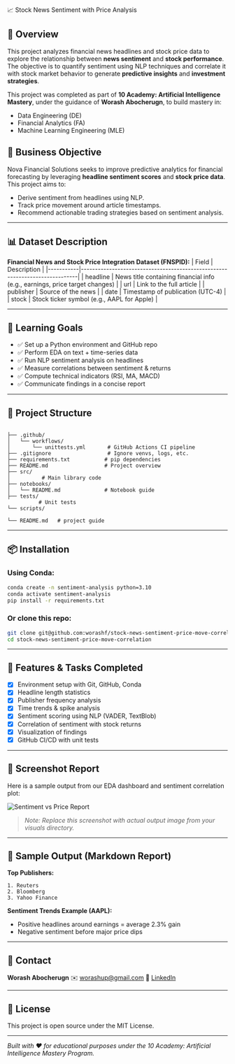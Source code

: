 


 📈 Stock News Sentiment with Price Analysis

## 🚀 Overview
This project analyzes financial news headlines and stock price data to explore the relationship between **news sentiment** and **stock performance**. The objective is to quantify sentiment using NLP techniques and correlate it with stock market behavior to generate **predictive insights** and **investment strategies**.

This project was completed as part of **10 Academy: Artificial Intelligence Mastery**, under the guidance of **Worash Abocherugn**, to build mastery in:
- Data Engineering (DE)
- Financial Analytics (FA)
- Machine Learning Engineering (MLE)



## 🧠 Business Objective
Nova Financial Solutions seeks to improve predictive analytics for financial forecasting by leveraging **headline sentiment scores** and **stock price data**. This project aims to:
- Derive sentiment from headlines using NLP.
- Track price movement around article timestamps.
- Recommend actionable trading strategies based on sentiment analysis.

---

## 📊 Dataset Description

**Financial News and Stock Price Integration Dataset (FNSPID):**
| Field     | Description                                                                 |
|-----------|-----------------------------------------------------------------------------|
| headline  | News title containing financial info (e.g., earnings, price target changes) |
| url       | Link to the full article                                                    |
| publisher | Source of the news                                                          |
| date      | Timestamp of publication (UTC-4)                                            |
| stock     | Stock ticker symbol (e.g., AAPL for Apple)                                  |

---

## 🎯 Learning Goals

- ✅ Set up a Python environment and GitHub repo
- ✅ Perform EDA on text + time-series data
- ✅ Run NLP sentiment analysis on headlines
- ✅ Measure correlations between sentiment & returns
- ✅ Compute technical indicators (RSI, MA, MACD)
- ✅ Communicate findings in a concise report

---

## 🧰 Project Structure

```

├── .github/
│   └── workflows/
│       └── unittests.yml       # GitHub Actions CI pipeline
├── .gitignore                  # Ignore venvs, logs, etc.
├── requirements.txt           # pip dependencies
├── README.md                  # Project overview
├── src/
│          # Main library code
├── notebooks/
│   └── README.md              # Notebook guide
├── tests/
          # Unit tests
└── scripts/

└── README.md   # project guide

````

---

## 📦 Installation

### Using Conda:
```bash
conda create -n sentiment-analysis python=3.10
conda activate sentiment-analysis
pip install -r requirements.txt
````

### Or clone this repo:

```bash
git clone git@github.com:worashf/stock-news-sentiment-price-move-correlation.git
cd stock-news-sentiment-price-move-correlation
```

---

## 🧪 Features & Tasks Completed

* [x] Environment setup with Git, GitHub, Conda
* [x] Headline length statistics
* [x] Publisher frequency analysis
* [x] Time trends & spike analysis
* [x] Sentiment scoring using NLP (VADER, TextBlob)
* [x] Correlation of sentiment with stock returns
* [x] Visualization of findings
* [x] GitHub CI/CD with unit tests

---

## 📸 Screenshot Report

Here is a sample output from our EDA dashboard and sentiment correlation plot:

![Sentiment vs Price Report](visuals/sample-report-screenshot.png)

> *Note: Replace this screenshot with actual output image from your visuals directory.*

---

## 📑 Sample Output (Markdown Report)

**Top Publishers:**

```
1. Reuters
2. Bloomberg
3. Yahoo Finance
```

**Sentiment Trends Example (AAPL):**

* Positive headlines around earnings = average 2.3% gain
* Negative sentiment before major price dips

---

## 🔗 Contact

**Worash Abocherugn**
✉️ [worashup@gmail.com](mailto:worashup@gmail.com)
🔗 [LinkedIn](https://www.linkedin.com/in/worash-abocherugn/)

---

## 📄 License

This project is open source under the MIT License.

---

*Built with ❤️ for educational purposes under the 10 Academy: Artificial Intelligence Mastery Program.*

```

